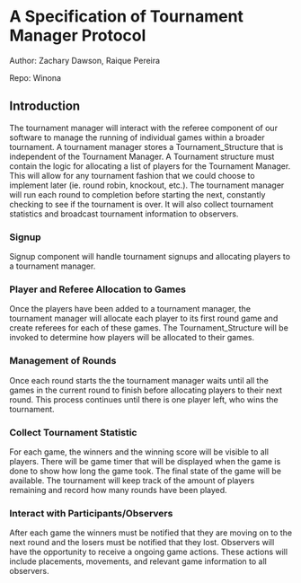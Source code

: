 # A Specification of Tournament Manager Protocol

Author: Zachary Dawson, Raique Pereira

Repo: Winona

## Introduction

The tournament manager will interact with the referee component of our software
to manage the running of individual games within a broader tournament. 
A tournament manager stores a Tournament_Structure that is independent of the Tournament Manager.
A Tournament structure must contain the logic for allocating a list of players for the Tournament Manager.
This will allow for any tournament fashion that we could choose to implement later (ie. round robin, knockout, etc.).
The tournament manager will run each round to completion before starting the next, constantly checking to see if 
the tournament is over. It will also collect tournament statistics and broadcast tournament information to observers.


### Signup
Signup component will handle tournament signups and allocating players to a tournament manager.

### Player and Referee Allocation to Games
Once the players have been added to a tournament manager, the tournament manager will allocate each player to its
first round game and create referees for each of these games. The Tournament_Structure will be invoked to 
determine how players will be allocated to their games. 

### Management of Rounds
Once each round starts the the tournament manager waits 
until all the games in the current round to finish before allocating players to their next round. This
process continues until there is one player left, who wins the tournament.

### Collect Tournament Statistic
For each game, the winners and the winning score will be visible to all players. There will be game timer
that will be displayed when the game is done to show how long the game took. The final state of the game will 
be available. The tournament will keep track of the amount of players remaining and record how many rounds have 
been played.

### Interact with Participants/Observers
After each game the winners must be notified that they are moving on to the next round and the losers must be 
notified that they lost. Observers will have the opportunity to receive a ongoing game actions. These actions 
will include placements, movements, and relevant game information to all observers.


